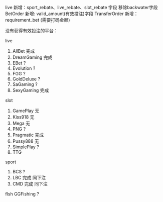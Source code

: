 live 新增：sport_rebate、live_rebate、slot_rebate 字段 移除backwater字段
BetOrder 新增: valid_amount(有效投注)字段
TransferOrder 新增：requirement_bet (需要打码金额)


没有获得有效投注的平台：

live
1. AllBet 完成
2. DreamGaming 完成
3. EBet ?
4. Evolution ?
5. FGG ?
5. GoldDeluxe ?
6. SaGaming ?
7. SexyGaming 完成

slot
1. GamePlay 无
2. Kiss918 无
3. Mega 无
4. PNG ?
5. Pragmatic 完成
6. Pussy888 无
7. SimplePlay ?
8. TTG 


sport
1. BCS ?
2. LBC 完成 同下注
3. CMD 完成 同下注

flsh
GGFishing ?